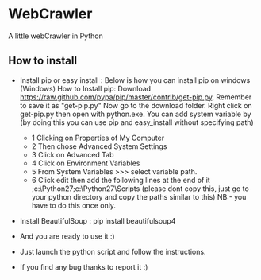 # WebCrawler
A little webCrawler in Python


## How to install

* Install pip or easy install : 
    Below is how you can install pip on windows
(Windows)
How to Install pip:
    Download https://raw.github.com/pypa/pip/master/contrib/get-pip.py.
    Remember to save it as "get-pip.py"
    Now go to the download folder. Right click on get-pip.py then open with python.exe.
    You can add system variable by
    (by doing this you can use pip and easy_install without specifying path)
    * 1 Clicking on Properties of My Computer
    * 2 Then chose Advanced System Settings
    * 3 Click on Advanced Tab
    * 4 Click on Environment Variables
    * 5 From System Variables >>> select variable path.
    * 6 Click edit then add the following lines at the end of it
     ;c:\Python27;c:\Python27\Scripts
    (please dont copy this, just go to your python directory and copy the paths similar to this)
    NB:- you have to do this once only.

* Install BeautifulSoup :
	    pip install beautifulsoup4

* And you are ready to use it :)

* Just launch the python script and follow the instructions.

* If you find any bug thanks to report it :)

